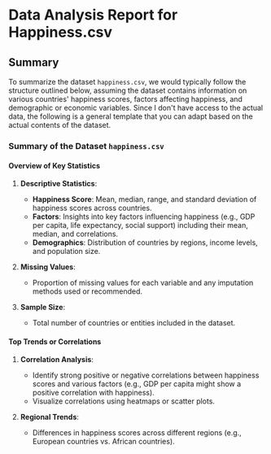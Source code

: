 # Data Analysis Report for Happiness.csv
## Summary
To summarize the dataset `happiness.csv`, we would typically follow the structure outlined below, assuming the dataset contains information on various countries' happiness scores, factors affecting happiness, and demographic or economic variables. Since I don't have access to the actual data, the following is a general template that you can adapt based on the actual contents of the dataset.

### Summary of the Dataset `happiness.csv`

#### Overview of Key Statistics
1. **Descriptive Statistics**:
   - **Happiness Score**: Mean, median, range, and standard deviation of happiness scores across countries.
   - **Factors**: Insights into key factors influencing happiness (e.g., GDP per capita, life expectancy, social support) including their mean, median, and correlations.
   - **Demographics**: Distribution of countries by regions, income levels, and population size.

2. **Missing Values**:
   - Proportion of missing values for each variable and any imputation methods used or recommended.

3. **Sample Size**:
   - Total number of countries or entities included in the dataset.

#### Top Trends or Correlations
1. **Correlation Analysis**:
   - Identify strong positive or negative correlations between happiness scores and various factors (e.g., GDP per capita might show a positive correlation with happiness).
   - Visualize correlations using heatmaps or scatter plots.

2. **Regional Trends**:
   - Differences in happiness scores across different regions (e.g., European countries vs. African countries).

